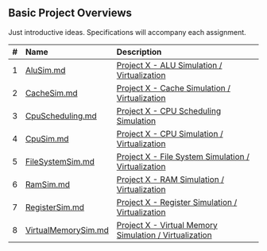 ## Basic Project Overviews

Just introductive ideas. Specifications will accompany each assignment.

|  #  |Name                                         |Description                                |
|:---:|:--------------------------------------------|:------------------------------------------|
|  1  | [AluSim.md](AluSim.md)                      | [Project X - ALU Simulation / Virtualization](AluSim.md) |
|  2  | [CacheSim.md](CacheSim.md)                  | [Project X - Cache Simulation / Virtualization](CacheSim.md) |
|  3  | [CpuScheduling.md](CpuScheduling.md)        | [Project X - CPU Scheduling Simulation](CpuScheduling.md) |
|  4  | [CpuSim.md](CpuSim.md)                      | [Project X - CPU Simulation / Virtualization](CpuSim.md) |
|  5  | [FileSystemSim.md](FileSystemSim.md)        | [Project X - File System Simulation / Virtualization](FileSystemSim.md) |
|  6  | [RamSim.md](RamSim.md)                      | [Project X - RAM Simulation / Virtualization](RamSim.md) |
|  7  | [RegisterSim.md](RegisterSim.md)            | [Project X - Register Simulation / Virtualization](RegisterSim.md) |
|  8  | [VirtualMemorySim.md](VirtualMemorySim.md)  | [Project X - Virtual Memory Simulation / Virtualization](VirtualMemorySim.md) |